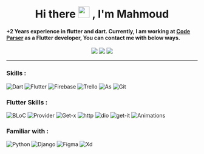 <h1 align="center">
    Hi there <img src="https://raw.githubusercontent.com/MartinHeinz/MartinHeinz/master/wave.gif" width="30px"> , I'm Mahmoud
</h1>

####   +2 Years experience in flutter and dart. Currently, I am working at [Code Parser](https://codeparser.org/) as a Flutter developer, You can contact me with below ways.
 
<p align="center">
<a href="https://www.linkedin.com/in/mahmoud-eslami/"><img src="https://img.shields.io/badge/-Linkedin-0077B5?style=flat&logo=Linkedin&logoColor=white"/></a>
<a href="https://wa.me/+989115197795"><img src="https://img.shields.io/badge/-WhatsApp-04a777?style=flat&logo=Whatsapp&logoColor=white"/></a>
<a href="https://t.me/es_mahmoud"><img src="https://img.shields.io/badge/-Telegram-4086b4?style=flat&logo=telegram&logoColor=white"/></a>
</p>


---
### Skills :
![Dart](https://img.shields.io/static/v1?logo=dart&label=&message=Dart&color=023e8a&logoWidth=20&logoColor=EEE&style=flat-square)
![Flutter](https://img.shields.io/static/v1?logo=flutter&label=&message=Flutter&color=0096c7&logoWidth=20&logoColor=EEE&style=flat-square)
![Firebase](https://img.shields.io/static/v1?logo=firebase&label=&message=Firebase&color=ffbe0b&logoWidth=20&logoColor=000000&style=flat-square)
![Trello](https://img.shields.io/static/v1?logo=Trello&label=&message=Trello&color=3f37c9&logoWidth=20&logoColor=EEE&style=flat-square)
![As](https://img.shields.io/static/v1?logo=android&label=&message=AndroidStudio&color=40916c&logoWidth=20&logoColor=EEE&style=flat-square)
![Git](https://img.shields.io/static/v1?logo=Git&label=&message=Git&color=800020&logoWidth=20&logoColor=EEE&style=flat-square)


### Flutter Skills :
![BLoC](https://img.shields.io/static/v1?label=&message=BLoC&color=59a36a&logoWidth=20&logoColor=EEE&style=flat-square)
![Provider](https://img.shields.io/static/v1?label=&message=Provider&color=1a5e63&logoWidth=20&logoColor=EEE&style=flat-square)
![Get-x](https://img.shields.io/static/v1?label=&message=Get-X&color=59a36a&logoWidth=20&logoColor=EEE&style=flat-square)
![http](https://img.shields.io/static/v1?label=&message=Http&color=1a5e63&logoWidth=20&logoColor=EEE&style=flat-square)
![dio](https://img.shields.io/static/v1?label=&message=Dio&color=59a36a&logoWidth=20&logoColor=EEE&style=flat-square)
![get-it](https://img.shields.io/static/v1?label=&message=Get-it&color=1a5e63&logoWidth=20&logoColor=EEE&style=flat-square)
![Animations](https://img.shields.io/static/v1?label=&message=Animations&color=59a36a&logoWidth=20&logoColor=EEE&style=flat-square)


### Familiar with :
![Python](https://img.shields.io/static/v1?logo=python&label=&message=Python&color=eb5e28&logoWidth=20&logoColor=EEE&style=flat-square)
![Django](https://img.shields.io/static/v1?logo=django&label=&message=Django&color=004b23&logoWidth=20&logoColor=EEE&style=flat-square)
![Figma](https://img.shields.io/static/v1?logo=figma&label=&message=Figma&color=ff6b6b&logoWidth=20&logoColor=EEE&style=flat-square)
![Xd](https://img.shields.io/static/v1?logo=adobexd&label=&message=AdobeXD&color=973aa8&logoWidth=20&logoColor=EEE&style=flat-square)

<!-- ![Fm](https://img.shields.io/static/v1?label=&message=FamiliarWith&color=ffd60a&logoWidth=20&logoColor=EEE&style=flat-square) -->
<!-- ![Skills](https://img.shields.io/static/v1?label=&message=Skills&color=ffd60a&logoWidth=20&logoColor=EEE&style=flat-square) -->
<!-- ![Design](https://img.shields.io/static/v1?label=&message=DesignPlatform&color=ffd60a&logoWidth=20&logoColor=EEE&style=flat-square) -->
<!-- ![Backend](https://img.shields.io/static/v1?label=&message=Backend&color=ffd60a&logoWidth=20&logoColor=EEE&style=flat-square) -->
<!-- ![Baas](https://img.shields.io/static/v1?label=&message=Baas&color=ffd60a&logoWidth=20&logoColor=EEE&style=flat-square) -->
<!-- ![Languages](https://img.shields.io/static/v1?label=&message=Languages&color=ffd60a&logoWidth=20&logoColor=EEE&style=flat-square) -->
<!-- ![Tools](https://img.shields.io/static/v1?label=&message=Tools&color=ffd60a&logoWidth=20&logoColor=EEE&style=flat-square) -->
<!-- ![Frameworks](https://img.shields.io/static/v1?label=&message=Frameworks&color=ffd60a&logoWidth=20&logoColor=EEE&style=flat-square) -->
<!-- ![VSC](https://img.shields.io/static/v1?label=&message=VSC&color=ffd60a&logoWidth=20&logoColor=EEE&style=flat-square) -->




<!--
**mahmoud-eslami/mahmoud-eslami** is a ✨ _special_ ✨ repository because its `README.md` (this file) appears on your GitHub profile.

Here are some ideas to get you started:

- 🔭 I’m currently working on ...
- 🌱 I’m currently learning ...
- 👯 I’m looking to collaborate on ...
- 🤔 I’m looking for help with ...
- 💬 Ask me about ...
- 📫 How to reach me: ...
- 😄 Pronouns: ...
- ⚡ Fun fact: ...
-->
